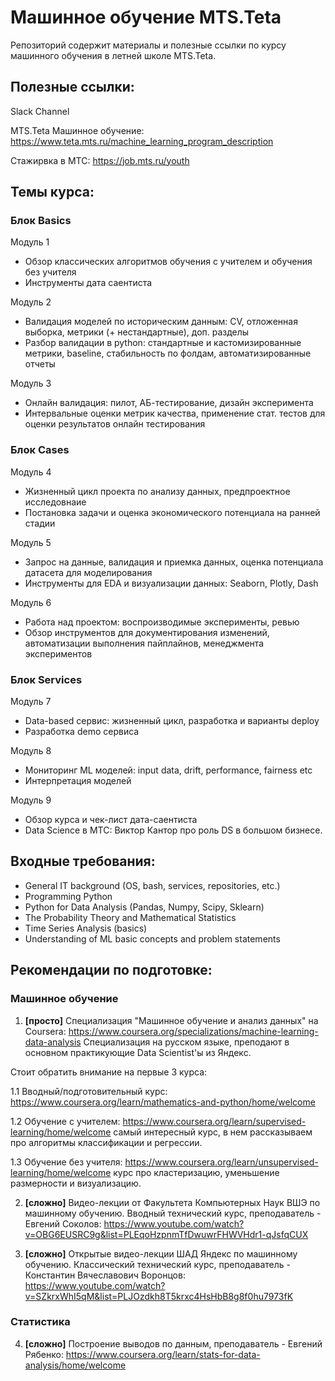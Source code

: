 # Машинное обучение MTS.Teta
Репозиторий содержит материалы и полезные ссылки по курсу машинного обучения в летней школе MTS.Teta.

## Полезные ссылки: 

Slack Channel

MTS.Teta Машинное обучение: https://www.teta.mts.ru/machine_learning_program_description

Стажирвка в МТС: https://job.mts.ru/youth

## Темы курса: 
### Блок Basics
Модуль 1 
-	Обзор классических алгоритмов обучения с учителем и обучения без учителя
-	Инструменты дата саентиста

Модуль 2 
-	Валидация моделей по историческим данным: CV, отложенная выборка, метрики (+ нестандартные), доп. разделы 
-	Разбор валидации в python: стандартные и кастомизированные метрики, baseline, стабильность по фолдам, автоматизированные отчеты 

Модуль 3  
-	Онлайн валидация: пилот, АБ-тестирование, дизайн эксперимента
-	Интервальные оценки метрик качества, применение стат. тестов для оценки результатов онлайн тестирования

### Блок Cases
Модуль 4 
-	Жизненный цикл проекта по анализу данных, предпроектное исследовнаие 
-	Постановка задачи и оценка экономического потенциала на ранней стадии

Модуль 5
-	Запрос на данные, валидация и приемка данных, оценка потенциала датасета для моделирования
-	Инструменты для EDA и визуализации данных: Seaborn, Plotly, Dash

Модуль 6 
-	Работа над проектом: воспроизводимые эксперименты, ревью
-	Обзор инструментов для документирования изменений, автоматизации выполнения пайплайнов, менеджмента экспериментов 

### Блок Services
Модуль 7 
-	Data-based cервис: жизненный цикл, разработка и варианты deploy 
-	Разработка demo сервиса

Модуль 8 
-	Мониторинг ML моделей: input data, drift, performance, fairness etc
-	Интерпретация моделей

Модуль 9 
-	Обзор курса и чек-лист дата-саентиста
-	Data Science в МТС: Виктор Кантор про роль DS в большом бизнесе.

## Входные требования: 
- General IT background (OS, bash, services, repositories, etc.)
- Programming Python
- Python for Data Analysis (Pandas, Numpy, Scipy, Sklearn)
- The Probability Theory and Mathematical Statistics 
- Time Series Analysis (basics)
- Understanding of ML basic concepts and problem statements

## Рекомендации по подготовке:
### Машинное обучение
1. **[просто]** Специализация "Машинное обучение и анализ данных" на Coursera: https://www.coursera.org/specializations/machine-learning-data-analysis 
Специализация на русском языке, преподают в основном практикующие Data Scientist'ы из Яндекс. 

Стоит обратить внимание на первые 3 курса:

1.1 Вводный/подготовительный курс: https://www.coursera.org/learn/mathematics-and-python/home/welcome 

1.2 Обучение с учителем: https://www.coursera.org/learn/supervised-learning/home/welcome  самый интересный курс, в нем рассказываем про алгоритмы классификации и регрессии.

1.3 Обучение без учителя: https://www.coursera.org/learn/unsupervised-learning/home/welcome  курс про кластеризацию, уменьшение размерности и визуализацию. 

2. **[сложно]** Видео-лекции от Факультета Компьютерных Наук ВШЭ по машинному обучению. 
Вводный технический курс, преподаватель - Евгений Соколов: https://www.youtube.com/watch?v=OBG6EUSRC9g&list=PLEqoHzpnmTfDwuwrFHWVHdr1-qJsfqCUX 

3. **[сложно]** Открытые видео-лекции ШАД Яндекс по машинному обучению.
Классический технический курс, преподаватель - Константин Вячеславович Воронцов: https://www.youtube.com/watch?v=SZkrxWhI5qM&list=PLJOzdkh8T5krxc4HsHbB8g8f0hu7973fK 

### Статистика
 4. **[сложно]** Построение выводов по данным, преподаватель - Евгений Рябенко: https://www.coursera.org/learn/stats-for-data-analysis/home/welcome 


